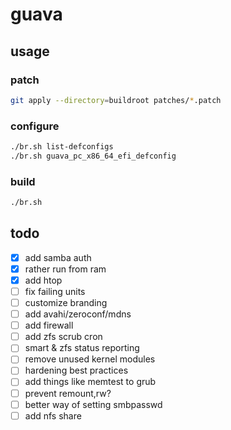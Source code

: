 # guava

## usage

### patch

```sh
git apply --directory=buildroot patches/*.patch
```

### configure

```sh
./br.sh list-defconfigs
./br.sh guava_pc_x86_64_efi_defconfig
```

### build

```sh
./br.sh
```

## todo

- [x] add samba auth
- [x] rather run from ram
- [x] add htop
- [ ] fix failing units
- [ ] customize branding
- [ ] add avahi/zeroconf/mdns
- [ ] add firewall
- [ ] add zfs scrub cron
- [ ] smart & zfs status reporting
- [ ] remove unused kernel modules
- [ ] hardening best practices
- [ ] add things like memtest to grub
- [ ] prevent remount,rw?
- [ ] better way of setting smbpasswd
- [ ] add nfs share
